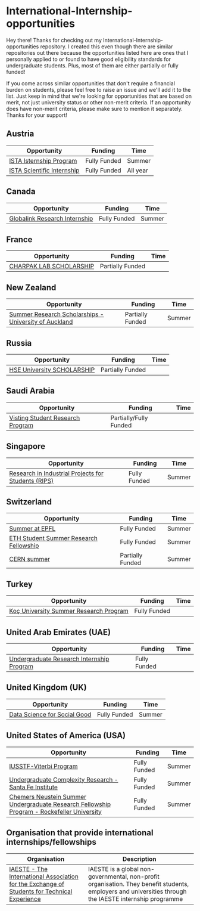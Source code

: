 # International-Internship-opportunities

Hey there! Thanks for checking out my International-Internship-opportunities repository. I created this even though there are similar repositories out there because the opportunities listed here are ones that I personally applied to or found to have good eligibility standards for undergraduate students. Plus, most of them are either partially or fully funded!

If you come across similar opportunities that don't require a financial burden on students, please feel free to raise an issue and we'll add it to the list. Just keep in mind that we're looking for opportunities that are based on merit, not just university status or other non-merit criteria. If an opportunity does have non-merit criteria, please make sure to mention it separately. Thanks for your support!

## Austria

| Opportunity                                                                       | Funding      | Time     |
| --------------------------------------------------------------------------------- | ------------ | -------- |
| [ISTA Isternship Program](https://phd.pages.ist.ac.at/isternship/)                | Fully Funded | Summer   |
| [ISTA Scientific Internship](https://phd.pages.ist.ac.at/scientific-internships/) | Fully Funded | All year |

## Canada

| Opportunity                                                                                                 | Funding      | Time   |
| ----------------------------------------------------------------------------------------------------------- | ------------ | ------ |
| [Globalink Research Internship](https://www.mitacs.ca/en/programs/globalink/globalink-research-internship/) | Fully Funded | Summer |

## France

| Opportunity                                                                            | Funding          | Time |
| -------------------------------------------------------------------------------------- | ---------------- | ---- |
| [CHARPAK LAB SCHOLARSHIP ](https://www.inde.campusfrance.org/charpak-lab-scholarship/) | Partially Funded |      |

## New Zealand

| Opportunity                                                                                                                                                                                          | Funding          | Time   |
| ---------------------------------------------------------------------------------------------------------------------------------------------------------------------------------------------------- | ---------------- | ------ |
| [Summer Research Scholarships - University of Auckland](https://www.auckland.ac.nz/en/study/scholarships-and-awards/scholarship-types/undergraduate-scholarships/summer-research-scholarships.html/) | Partially Funded | Summer |

## Russia

| Opportunity                                                      | Funding          | Time |
| ---------------------------------------------------------------- | ---------------- | ---- |
| [HSE University SCHOLARSHIP ](https://cs.hse.ru/en/internships/) | Partially Funded |      |

## Saudi Arabia

| Opportunity                                                    | Funding                | Time |
| -------------------------------------------------------------- | ---------------------- | ---- |
| [Visting Student Research Program](https://vsrp.kaust.edu.sa/) | Partially/Fully Funded |      |

## Singapore

| Opportunity                                                                                           | Funding      | Time   |
| ----------------------------------------------------------------------------------------------------- | ------------ | ------ |
| [Research in Industrial Projects for Students (RIPS)](https://ims.nus.edu.sg/events/rips2024/) | Fully Funded | Summer |

## Switzerland

| Opportunity                                                                                           | Funding      | Time   |
| ----------------------------------------------------------------------------------------------------- | ------------ | ------ |
| [Summer at EPFL](https://summer.epfl.ch/)                                                             | Fully Funded | Summer |
| [ETH Student Summer Research Fellowship](https://inf.ethz.ch/studies/summer-research-fellowship.html) | Fully Funded | Summer |
| [CERN summer](https://careers.cern/summer)                                                            | Partially Funded | Summer |

## Turkey

| Opportunity                                                                                     | Funding      | Time   |
| ----------------------------------------------------------------------------------------------- | ------------ | ------ |
| [Koç University Summer Research Program](https://vprd.ku.edu.tr/en/kusrp/) | Fully Funded |  |

## United Arab Emirates (UAE)

| Opportunity                                                                                     | Funding      | Time   |
| ----------------------------------------------------------------------------------------------- | ------------ | ------ |
| [Undergraduate Research Internship Program](https://mbzuai.ac.ae/ugrip/) | Fully Funded |  |

## United Kingdom (UK)

| Opportunity                                                                                     | Funding      | Time   |
| ----------------------------------------------------------------------------------------------- | ------------ | ------ |
| [Data Science for Social Good](https://warwick.ac.uk/research/data-science/warwick-data/dssgx/) | Fully Funded | Summer |

## United States of America (USA)

| Opportunity                                                                                                                                                                            | Funding      | Time   |
| -------------------------------------------------------------------------------------------------------------------------------------------------------------------------------------- | ------------ | ------ |
| [IUSSTF-Viterbi Program](https://www.indiascienceandtechnology.gov.in/nurturing-minds/scholarships/graduation-post-graduation/iusstf-viterbi-program/)                                 | Fully Funded | Summer |
| [Undergraduate Complexity Research - Santa Fe Institute](https://www.santafe.edu/engage/learn/programs/undergraduate-complexity-research#Dates)                                        | Fully Funded | Summer |
| [Chemers Neustein Summer Undergraduate Research Fellowship Program - Rockefeller University](https://www.rockefeller.edu/education-and-training/surf/)                                 | Fully Funded | Summer |

## Organisation that provide international internships/fellowships

| Organisation                                                                                                        | Description                                                                                                                                             |
| ------------------------------------------------------------------------------------------------------------------- | ------------------------------------------------------------------------------------------------------------------------------------------------------- |
| [IAESTE - The International Association for the Exchange of Students for Technical Experience](https://iaeste.org/) | IAESTE is a global non-governmental, non-profit organisation. They benefit students, employers and universities through the IAESTE internship programme |
